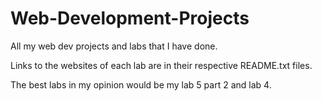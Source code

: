 # Web-Development-Projects
All my web dev projects and labs that I have done.

Links to the websites of each lab are in their respective README.txt files.

The best labs in my opinion would be my lab 5 part 2 and lab 4.

